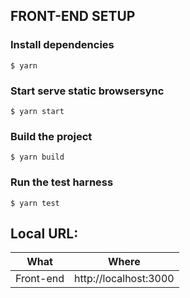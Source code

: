 ## FRONT-END SETUP

### Install dependencies

    $ yarn

### Start serve static browsersync

    $ yarn start

### Build the project

    $ yarn build

### Run the test harness

    $ yarn test

## Local URL:

What           | Where
---------------|----------------------
Front-end      | http://localhost:3000
